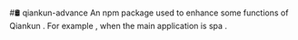 #🛢 qiankun-advance
An npm package used to enhance some functions of Qiankun . For example , when the main application is spa .
